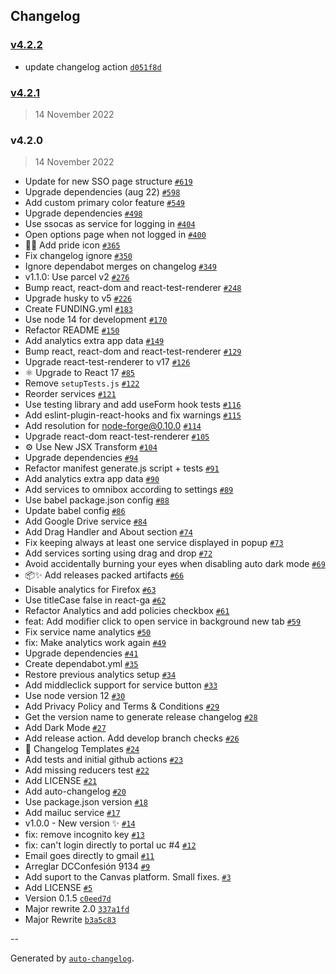 ## Changelog

### [v4.2.2](https://github.com/Baelfire18/directUC/compare/v4.2.1...v4.2.2)

- update changelog action [`d051f8d`](https://github.com/Baelfire18/directUC/commit/d051f8da37fa625b4561fb7c0f5949634e51d114)

### [v4.2.1](https://github.com/Baelfire18/directUC/compare/v4.2.0...v4.2.1)

> 14 November 2022

### v4.2.0

> 14 November 2022

- Update for new SSO page structure [`#619`](https://github.com/Baelfire18/directUC/pull/619)
- Upgrade dependencies (aug 22) [`#598`](https://github.com/Baelfire18/directUC/pull/598)
- Add custom primary color feature [`#549`](https://github.com/Baelfire18/directUC/pull/549)
- Upgrade dependencies [`#498`](https://github.com/Baelfire18/directUC/pull/498)
- Use ssocas as service for logging in [`#404`](https://github.com/Baelfire18/directUC/pull/404)
- Open options page when not logged in [`#400`](https://github.com/Baelfire18/directUC/pull/400)
- 🏳️‍🌈 Add pride icon [`#365`](https://github.com/Baelfire18/directUC/pull/365)
- Fix changelog ignore [`#350`](https://github.com/Baelfire18/directUC/pull/350)
- Ignore dependabot merges on changelog [`#349`](https://github.com/Baelfire18/directUC/pull/349)
- v1.1.0: Use parcel v2 [`#276`](https://github.com/Baelfire18/directUC/pull/276)
- Bump react, react-dom and react-test-renderer [`#248`](https://github.com/Baelfire18/directUC/pull/248)
- Upgrade husky to v5 [`#226`](https://github.com/Baelfire18/directUC/pull/226)
- Create FUNDING.yml [`#183`](https://github.com/Baelfire18/directUC/pull/183)
- Use node 14 for development [`#170`](https://github.com/Baelfire18/directUC/pull/170)
- Refactor README [`#150`](https://github.com/Baelfire18/directUC/pull/150)
- Add analytics extra app data [`#149`](https://github.com/Baelfire18/directUC/pull/149)
- Bump react, react-dom and react-test-renderer [`#129`](https://github.com/Baelfire18/directUC/pull/129)
- Upgrade react-test-renderer to v17 [`#126`](https://github.com/Baelfire18/directUC/pull/126)
- ⚛️ Upgrade to React 17 [`#85`](https://github.com/Baelfire18/directUC/pull/85)
- Remove `setupTests.js` [`#122`](https://github.com/Baelfire18/directUC/pull/122)
- Reorder services [`#121`](https://github.com/Baelfire18/directUC/pull/121)
- Use testing library and add useForm hook tests [`#116`](https://github.com/Baelfire18/directUC/pull/116)
- Add eslint-plugin-react-hooks and fix warnings [`#115`](https://github.com/Baelfire18/directUC/pull/115)
- Add resolution for node-forge@0.10.0 [`#114`](https://github.com/Baelfire18/directUC/pull/114)
- Upgrade react-dom react-test-renderer [`#105`](https://github.com/Baelfire18/directUC/pull/105)
- ⚙️ Use New JSX Transform [`#104`](https://github.com/Baelfire18/directUC/pull/104)
- Upgrade dependencies [`#94`](https://github.com/Baelfire18/directUC/pull/94)
- Refactor manifest generate.js script + tests [`#91`](https://github.com/Baelfire18/directUC/pull/91)
- Add analytics extra app data [`#90`](https://github.com/Baelfire18/directUC/pull/90)
- Add services to omnibox according to settings [`#89`](https://github.com/Baelfire18/directUC/pull/89)
- Use babel package.json config [`#88`](https://github.com/Baelfire18/directUC/pull/88)
- Update babel config [`#86`](https://github.com/Baelfire18/directUC/pull/86)
- Add Google Drive service [`#84`](https://github.com/Baelfire18/directUC/pull/84)
- Add Drag Handler and About section [`#74`](https://github.com/Baelfire18/directUC/pull/74)
- Fix keeping always at least one service displayed in popup [`#73`](https://github.com/Baelfire18/directUC/pull/73)
- Add services sorting using drag and drop [`#72`](https://github.com/Baelfire18/directUC/pull/72)
- Avoid accidentally burning your eyes when disabling auto dark mode [`#69`](https://github.com/Baelfire18/directUC/pull/69)
- 📦✨ Add releases packed artifacts [`#66`](https://github.com/Baelfire18/directUC/pull/66)
- Disable analytics for Firefox [`#63`](https://github.com/Baelfire18/directUC/pull/63)
- Use titleCase false in react-ga [`#62`](https://github.com/Baelfire18/directUC/pull/62)
- Refactor Analytics and add policies checkbox [`#61`](https://github.com/Baelfire18/directUC/pull/61)
- feat: Add modifier click to open service in background new tab [`#59`](https://github.com/Baelfire18/directUC/pull/59)
- Fix service name analytics [`#50`](https://github.com/Baelfire18/directUC/pull/50)
- fix: Make analytics work again [`#49`](https://github.com/Baelfire18/directUC/pull/49)
- Upgrade dependencies [`#41`](https://github.com/Baelfire18/directUC/pull/41)
- Create dependabot.yml [`#35`](https://github.com/Baelfire18/directUC/pull/35)
- Restore previous analytics setup [`#34`](https://github.com/Baelfire18/directUC/pull/34)
- Add middleclick support for service button [`#33`](https://github.com/Baelfire18/directUC/pull/33)
- Use node version 12 [`#30`](https://github.com/Baelfire18/directUC/pull/30)
- Add Privacy Policy and Terms & Conditions [`#29`](https://github.com/Baelfire18/directUC/pull/29)
- Get the version name to generate release changelog [`#28`](https://github.com/Baelfire18/directUC/pull/28)
- Add Dark Mode [`#27`](https://github.com/Baelfire18/directUC/pull/27)
- Add release action. Add develop branch checks [`#26`](https://github.com/Baelfire18/directUC/pull/26)
- 📝 Changelog Templates [`#24`](https://github.com/Baelfire18/directUC/pull/24)
- Add tests and initial github actions [`#23`](https://github.com/Baelfire18/directUC/pull/23)
- Add missing reducers test [`#22`](https://github.com/Baelfire18/directUC/pull/22)
- Add LICENSE [`#21`](https://github.com/Baelfire18/directUC/pull/21)
- Add auto-changelog [`#20`](https://github.com/Baelfire18/directUC/pull/20)
- Use package.json version [`#18`](https://github.com/Baelfire18/directUC/pull/18)
- Add mailuc service [`#17`](https://github.com/Baelfire18/directUC/pull/17)
- v1.0.0 - New version ✨ [`#14`](https://github.com/Baelfire18/directUC/pull/14)
- fix: remove incognito key [`#13`](https://github.com/Baelfire18/directUC/pull/13)
- fix: can't login directly to portal uc #4 [`#12`](https://github.com/Baelfire18/directUC/pull/12)
- Email goes directly to gmail [`#11`](https://github.com/Baelfire18/directUC/pull/11)
- Arreglar DCConfesión 9134 [`#9`](https://github.com/Baelfire18/directUC/pull/9)
- Add suport to the Canvas platform. Small fixes. [`#3`](https://github.com/Baelfire18/directUC/pull/3)
- Add LICENSE [`#5`](https://github.com/Baelfire18/directUC/pull/5)
- Version 0.1.5 [`c0eed7d`](https://github.com/Baelfire18/directUC/commit/c0eed7dbaf9f517171e17238b8835cd0a4b91d66)
- Major rewrite 2.0 [`337a1fd`](https://github.com/Baelfire18/directUC/commit/337a1fd709bc807d927ff4f6fded81f3fbc2d877)
- Major Rewrite [`b3a5c83`](https://github.com/Baelfire18/directUC/commit/b3a5c8371e877b3520e509708cbd788df85775fc)

--

Generated by [`auto-changelog`](https://github.com/CookPete/auto-changelog).

